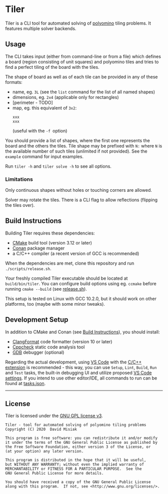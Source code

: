 # Tiler

Tiler is a CLI tool for automated solving of [polyomino](https://en.wikipedia.org/wiki/Polyomino)
tiling problems. It features multiple solver backends.

## Usage

The CLI takes input (either from command-line or from a file) which defines a board (region
consisting of unit squares) and polyomino tiles and tries to find a perfect tiling of the board with
the tiles.

The shape of board as well as of each tile can be provided in any of these formats:

- name, eg. `3L` (see the `list` command for the list of all named shapes)
- dimensions, eg. `2x4` (applicable only for rectangles)
- [perimeter - TODO]
- map, eg. this equivalent of `3x2`:
  ```
  xxx
  xxx
  ```
  (useful with the `-f `option)

You should provide a list of shapes, where the first one represents the board and the others the
tiles. Tile shape may be prefixed with `N:` where `N` is the available number of such tiles
(unlimited if not provided). See the `example` command for input examples.

Run `tiler -h` and `tiler solve -h` to see all options.

### Limitations

Only continuous shapes without holes or touching corners are allowed.

Solver may rotate the tiles. There is a CLI flag to allow reflections (flipping the tiles over).

## Build Instructions

Building Tiler requires these dependencies:

- [CMake](https://cmake.org/) build tool (version 3.12 or later)
- [Conan](https://conan.io/) package manager
- a C/C++ compiler (a recent version of GCC is recommended)

When the dependencies are met, clone this repository and run `./scripts/release.sh`.

Your freshly compiled Tiler executable should be located at `build/bin/tiler`. You can configure
build options using eg. `ccmake` before running `cmake --build` (see
[release.sh](./scripts/release.sh)).

This setup is tested on Linux with GCC 10.2.0, but it should work on other platforms, too (maybe
with some minor tweaks).

## Development Setup

In addition to CMake and Conan (see [Build Instructions](#build-instructions)), you should install:

- [ClangFormat](https://clang.llvm.org/docs/ClangFormat.html) code formatter (version 10 or later)
- [Cppcheck](http://cppcheck.sourceforge.net/) static code analysis tool
- [GDB](https://www.gnu.org/software/gdb/) debugger (optional)

Regarding the actual development, using [VS Code](https://code.visualstudio.com/) with the [C/C++
extension](https://marketplace.visualstudio.com/items?itemName=ms-vscode.cpptools) is recommended -
this way, you can use `Setup`, `Lint`, `Build`, `Run` and `Test` tasks, the built-in debugging UI
and utilize proposed [VS Code settings](./.vscode/example.settings.json). If you intend to use other
editor/IDE, all commands to run can be found at [tasks.json](./.vscode/tasks.json).

---

## License

Tiler is licensed under the [GNU GPL license v3](./LICENSE).

```
Tiler - tool for automated solving of polyomino tiling problems
Copyright (C) 2020  David Misiak

This program is free software: you can redistribute it and/or modify
it under the terms of the GNU General Public License as published by
the Free Software Foundation, either version 3 of the License, or
(at your option) any later version.

This program is distributed in the hope that it will be useful,
but WITHOUT ANY WARRANTY; without even the implied warranty of
MERCHANTABILITY or FITNESS FOR A PARTICULAR PURPOSE.  See the
GNU General Public License for more details.

You should have received a copy of the GNU General Public License
along with this program.  If not, see <http://www.gnu.org/licenses/>.
```
